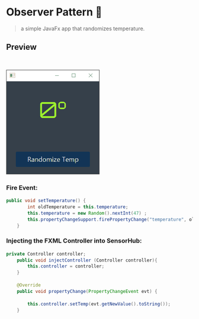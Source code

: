 # Observer Pattern 👀️

> a simple JavaFx app that randomizes temperature.

## Preview

![]()

![](preview.gif)


### Fire Event:

```java
public void setTemperature() {
        int oldTemperature = this.temperature;
        this.temperature = new Random().nextInt(47) ;
        this.propertyChangeSupport.firePropertyChange("temperature", oldTemperature, this.temperature);
    }
```

### Injecting the FXML Controller into SensorHub:

```java
private Controller controller;
    public void injectController (Controller controller){
        this.controller = controller;
    }
  
    @Override
    public void propertyChange(PropertyChangeEvent evt) {
      
        this.controller.setTemp(evt.getNewValue().toString());
    }
```
